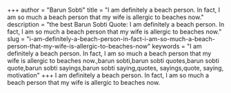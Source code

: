 +++
author = "Barun Sobti"
title = "I am definitely a beach person. In fact, I am so much a beach person that my wife is allergic to beaches now."
description = "the best Barun Sobti Quote: I am definitely a beach person. In fact, I am so much a beach person that my wife is allergic to beaches now."
slug = "i-am-definitely-a-beach-person-in-fact-i-am-so-much-a-beach-person-that-my-wife-is-allergic-to-beaches-now"
keywords = "I am definitely a beach person. In fact, I am so much a beach person that my wife is allergic to beaches now.,barun sobti,barun sobti quotes,barun sobti quote,barun sobti sayings,barun sobti saying,quotes, sayings,quote, saying, motivation"
+++
I am definitely a beach person. In fact, I am so much a beach person that my wife is allergic to beaches now.
